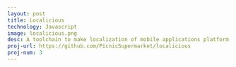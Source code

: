 ```yaml
---
layout: post
title: Localicious
technology: Javascript
image: localicious.png
desc: A toolchain to make localization of mobile applications platform agnostic.
proj-url: https://github.com/PicnicSupermarket/localicious
proj-num: 3
---
```


